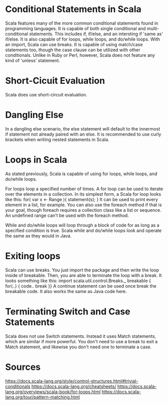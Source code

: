 # Conditional Statements in Scala
Scala features many of the more common conditional statements found in programming languages. It is capable of both single conditional and multi-conditional statements. This includes if, if/else, and an intersting if 'same as' if/else. It is also capable of for loops, while loops, and  do/while loops. With an import, Scala can use breaks. It is  capable of using match/case statements too, though the case clause can be utilized with other conditionals. Unlike in Ruby or Perl, however, Scala does not feature any kind of 'unless' statement.

# Short-Cicuit Evaluation
Scala does use short-circuit evaluation.

# Dangling Else
In a dangling else scenario, the else statement will default to the innermost if statement not already paired with an else. It is recommended to use curly brackets when writing nested statements in Scala.

# Loops in Scala
As stated previously, Scala is capable of using for loops, while loops, and do/while loops.

For loops loop a specified number of times. A for loop can be used to iterate over the elements in a collection. In its simplest form, a Scala for loop looks like this:
  for( var x <- Range ){
     statement(s);
  }
It can be used to print every element in a list, for example. You can also use the foreach method if that is your goal, though foreach requires a collection class like a list or sequence. An undefined range can't be used with the foreach method.

While and do/while loops will loop through a block of code for as long as a specified condition is true. Scala while and do/while loops look and operate the same as they would in Java.

# Exiting loops
Scala can use breaks. You just import the package and then write the loop inside of breakable. Then, you are able to terminate the loop with a break. It looks something like this:
  import scala.util.control.Breaks._
  breakable 
  {
   for(..)
  {
   code..
   break
  }}
A continue statement can be used once break the breakable code. It also works the same as Java code here.

# Terminating Switch and Case Statements
Scala does not use Switch statements. Instead it uses Match statements, which are similar if more powerful. You don't need to use a break to exit a Match statement, and likewise you don't need one to terminate a case.

# Sources
https://docs.scala-lang.org/style/control-structures.html#trivial-conditionals
https://docs.scala-lang.org/cheatsheets/
https://docs.scala-lang.org/overviews/scala-book/for-loops.html
https://docs.scala-lang.org/tour/pattern-matching.html
